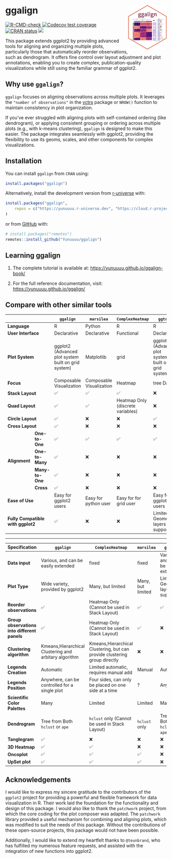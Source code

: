 
<!-- README.md is generated from README.Rmd. Please edit that file -->

# ggalign <a href="https://yunuuuu.github.io/ggalign/"><img src="man/figures/logo.png" align="right" height="139" alt="ggalign website" /></a>

<!-- badges: start -->

[![R-CMD-check](https://github.com/Yunuuuu/ggalign/actions/workflows/R-CMD-check.yaml/badge.svg)](https://github.com/Yunuuuu/ggalign/actions/workflows/R-CMD-check.yaml)
[![Codecov test
coverage](https://codecov.io/gh/Yunuuuu/ggalign/branch/main/graph/badge.svg)](https://app.codecov.io/gh/Yunuuuu/ggalign?branch=main)
[![CRAN
status](https://www.r-pkg.org/badges/version/ggalign)](https://CRAN.R-project.org/package=ggalign)
[![](https://cranlogs.r-pkg.org/badges/ggalign)](https://cran.r-project.org/package=ggalign)
<!-- badges: end -->

This package extends ggplot2 by providing advanced tools for aligning
and organizing multiple plots, particularly those that automatically
reorder observations, such as dendrogram. It offers fine control over
layout adjustment and plot annotations, enabling you to create complex,
publication-quality visualizations while still using the familiar
grammar of ggplot2.

## Why use `ggalign`?

`ggalign` focuses on aligning observations across multiple plots. It
leverages the `"number of observations"` in the
[vctrs](https://vctrs.r-lib.org/reference/vec_size.html) package or
`NROW()` function to maintain consistency in plot organization.

If you’ve ever struggled with aligning plots with self-contained
ordering (like dendrogram), or applying consistent grouping or ordering
across multiple plots (e.g., with k-means clustering), `ggalign` is
designed to make this easier. The package integrates seamlessly with
ggplot2, providing the flexibility to use its geoms, scales, and other
components for complex visualizations.

## Installation

You can install `ggalign` from `CRAN` using:

``` r
install.packages("ggalign")
```

Alternatively, install the development version from
[r-universe](https://yunuuuu.r-universe.dev/ggalign) with:

``` r
install.packages("ggalign",
    repos = c("https://yunuuuu.r-universe.dev", "https://cloud.r-project.org")
)
```

or from [GitHub](https://github.com/Yunuuuu/ggalign) with:

``` r
# install.packages("remotes")
remotes::install_github("Yunuuuu/ggalign")
```

## Learning ggalign

1.  The complete tutorial is available at:
    <https://yunuuuu.github.io/ggalign-book/>

2.  For the full reference documentation, visit:
    <https://yunuuuu.github.io/ggalign/>

## Compare with other similar tools

<table class="table">
<thead>
<tr>
<th colspan="2">
</th>
<th>
<code>ggalign</code>
</th>
<th>
<code>marsilea</code>
</th>
<th>
<code>ComplexHeatmap</code>
</th>
<th>
<code>ggtree</code>
</th>
</tr>
</thead>
<tbody>
<tr>
<td colspan="2">
<strong>Language</strong>
</td>
<td>
R
</td>
<td>
Python
</td>
<td>
R
</td>
<td>
R
</td>
</tr>
<tr>
<td colspan="2">
<strong>User Interface</strong>
</td>
<td>
Declarative
</td>
<td>
Declarative
</td>
<td>
Functional
</td>
<td>
Declarative
</td>
</tr>
<tr>
<td colspan="2">
<strong>Plot System</strong>
</td>
<td>
ggplot2 (Advanced plot system built on grid system)
</td>
<td>
Matplotlib
</td>
<td>
grid
</td>
<td>
ggplot2 (Advanced plot system built on grid system)
</td>
</tr>
<tr>
<td colspan="2">
<strong>Focus</strong>
</td>
<td>
Composable Visualization
</td>
<td>
Composable Visualization
</td>
<td>
Heatmap
</td>
<td>
tree Data
</td>
</tr>
<tr>
<td colspan="2">
<strong>Stack Layout</strong>
</td>
<td>
✅
</td>
<td>
✅
</td>
<td>
✅
</td>
<td>
❌
</td>
</tr>
<tr>
<td colspan="2">
<strong>Quad Layout</strong>
</td>
<td>
✅
</td>
<td>
✅
</td>
<td>
Heatmap Only (discrete variables)
</td>
<td>
❌
</td>
</tr>
<tr>
<td colspan="2">
<strong>Circle Layout</strong>
</td>
<td>
✅
</td>
<td>
❌
</td>
<td>
❌
</td>
<td>
✅
</td>
</tr>
<tr>
<td colspan="2">
<strong>Cross Layout</strong>
</td>
<td>
✅
</td>
<td>
❌
</td>
<td>
❌
</td>
<td>
❌
</td>
</tr>
<tr>
<td rowspan="4">
<strong>Alignment</strong>
</td>
<td>
<strong>One-to-One</strong>
</td>
<td>
✅
</td>
<td>
✅
</td>
<td>
✅
</td>
<td>
✅
</td>
</tr>
<tr>
<td>
<strong>One-to-Many</strong>
</td>
<td>
✅
</td>
<td>
❌
</td>
<td>
❌
</td>
<td>
❌
</td>
</tr>
<tr>
<td>
<strong>Many-to-One</strong>
</td>
<td>
✅
</td>
<td>
❌
</td>
<td>
❌
</td>
<td>
❌
</td>
</tr>
<tr>
<td>
<strong>Cross</strong>
</td>
<td>
✅
</td>
<td>
❌
</td>
<td>
❌
</td>
<td>
❌
</td>
</tr>
<tr>
<td colspan="2">
<strong>Ease of Use</strong>
</td>
<td>
Easy for ggplot2 users
</td>
<td>
Easy for python user
</td>
<td>
Easy for for grid user
</td>
<td>
Easy for ggplot2 users
</td>
</tr>
<tr>
<td colspan="2">
<strong>Fully Compatible with ggplot2</strong>
</td>
<td>
✅
</td>
<td>
❌
</td>
<td>
❌
</td>
<td>
Limited Geometric layers support
</td>
</tr>
</tbody>
</table>

------------------------------------------------------------------------

| Specification                                | `ggalign`                                             | `ComplexHeatmap`                                                          | `marsilea`        | `ggtree`                            |
|----------------------------------------------|-------------------------------------------------------|---------------------------------------------------------------------------|-------------------|-------------------------------------|
| **Data input**                               | Various, and can be easily extended                   | fixed                                                                     | fixed             | Various, and can be easily extended |
| **Plot Type**                                | Wide variety, provided by ggplot2                     | Many, but limited                                                         | Many, but limited | Limited Geometric layers support    |
| **Reorder observations**                     | ✅                                                    | Heatmap Only (Cannot be used in Stack Layout)                             | ✅                | ✅                                  |
| **Group observations into different panels** | ✅                                                    | Heatmap Only (Cannot be used in Stack Layout)                             | ✅                | ❌                                  |
| **Clustering algorithm**                     | Kmeans,Hierarchical Clustering and arbitary algorithm | Kmeans,Hierarchical Clustering, but can provide clustering group directly | ❌                | ❌                                  |
| **Legends Creation**                         | Automatic                                             | Limited automatic, requires manual add                                    | Manual            | Automatic                           |
| **Legends Position**                         | Anywhere, can be controlled for a single plot         | Four sides, can only be placed on one side at a time                      | ?                 | Anywhere                            |
| **Scientific Color Palettes**                | Many                                                  | Limited                                                                   | Limited           | Many                                |
| **Dendrogram**                               | Tree from Both `hclust` or `ape`                      | `hclust` only (Cannot be used in Stack Layout)                            | `hclust` only     | Tree from Both `hclust` or `ape`    |
| **Tanglegram**                               | ✅                                                    | ❌                                                                        | ❌                | ❌                                  |
| **3D Heatmap**                               | ✅                                                    | ✅                                                                        | ❌                | ❌                                  |
| **Oncoplot**                                 | ✅                                                    | ✅                                                                        | ✅                | ❌                                  |
| **UpSet plot**                               | ✅                                                    | ✅                                                                        | ✅                | ❌                                  |

## Acknowledgements

I would like to express my sincere gratitude to the contributors of the
`ggplot2` project for providing a powerful and flexible framework for
data visualization in R. Their work laid the foundation for the
functionality and design of this package. I would also like to thank the
`patchwork` project, from which the core coding for the plot composer
was adapted. The `patchwork` library provided a useful mechanism for
combining and aligning plots, which was modified to suit the needs of
this package. Without the contributions of these open-source projects,
this package would not have been possible.

Additionally, I would like to extend my heartfelt thanks to
`@teunbrand`, who has fulfilled my numerous feature requests, and
assisted with the integration of new functions into ggplot2.
